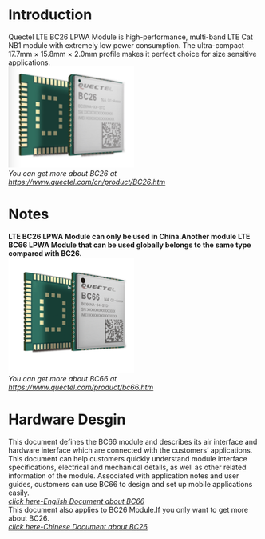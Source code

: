 # Introduction
Quectel LTE BC26 LPWA Module is high-performance, multi-band LTE Cat NB1 module with extremely low power consumption. The ultra-compact 17.7mm × 15.8mm × 2.0mm profile makes it perfect choice for size sensitive applications. \
<img src="../Figures/bc26.jpeg" width = 50% height = 50% >\
*You can get more about BC26 at https://www.quectel.com/cn/product/BC26.htm*
# Notes
**LTE BC26 LPWA Module can only be used in China.Another module LTE BC66 LPWA Module that can be used globally belongs to the same type compared with BC26.**\
<img src="../Figures/BC66.png" width = 50% height = 50% >\
*You can get more about BC66 at https://www.quectel.com/product/bc66.htm*

# Hardware Desgin
This document defines the BC66 module and describes its air interface and hardware interface which are
connected with the customers’ applications.
This document can help customers quickly understand module interface specifications, electrical and
mechanical details, as well as other related information of the module. Associated with application notes
and user guides, customers can use BC66 to design and set up mobile applications easily.\
*[click here-English Document about BC66](https://github.com/nofreegood/Work-summary/blob/master/LTE_BC26_LPWA%20MODULE/References/Quectel_BC66_Hardware_Design_V1.2.pdf)*\
This document also applies to BC26 Module.If you only want to get more about BC26.\
*[click here-Chinese Document about BC26](https://github.com/nofreegood/Work-summary/blob/master/LTE_BC26_LPWA%20MODULE/References/Quectel_BC26_%E7%A1%AC%E4%BB%B6%E8%AE%BE%E8%AE%A1%E6%89%8B%E5%86%8C_V1.0_Preliminary_20171206.pdf)*

